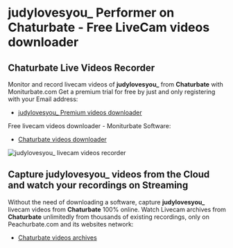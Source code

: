 # judylovesyou_ Performer on Chaturbate - Free LiveCam videos downloader

## Chaturbate Live Videos Recorder

Monitor and record livecam videos of **judylovesyou_** from **Chaturbate** with Moniturbate.com
Get a premium trial for free by just and only registering with your Email address:
* [judylovesyou_ Premium videos downloader](https://moniturbate.com/request-demo-licence-key.html)

Free livecam videos downloader - Moniturbate Software:
* [Chaturbate videos downloader](https://moniturbate.com/moniturbate-download-software.html)

![judylovesyou_ livecam videos recorder](https://peachurnet.com/templates/moniturbate-software.png)


## Capture judylovesyou_ videos from the Cloud and watch your recordings on Streaming

Without the need of downloading a software, capture **judylovesyou_** livecam videos from **Chaturbate** 100% online.
Watch Livecam archives from **Chaturbate** unlimitedly from thousands of existing recordings, only on Peachurbate.com and its websites network:
* [Chaturbate videos archives](https://peachurnet.com/)